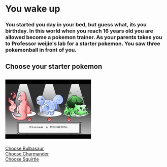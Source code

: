 # You wake up
### You started you day in your bed, but guess what, its you birthday. In this world when you reach 16 years old you are allowed become a pokemon trainer. As your parents takes you to Professor weijie's lab for a starter pokemon. You saw three pokemonball in front of you. 
## Choose your starter pokemon  
![choosing](https://raw.githubusercontent.com/weijiej2964/Pokemon-Adventure/main/img/choose.jpg)
--- 
[Choose Bulbasaur](bulbasaur.md)  
[Choose Charmander](charmander.md)  
[Choose Squirtle](squirtle.md)